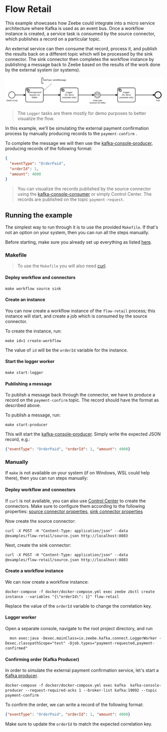 # Flow Retail

This example showcases how Zeebe could integrate into a micro service architecture
where Kafka is used as an event bus. Once a workflow instance is created, a service
task is consumed by the source connector, which publishes a record on a particular topic.

An external service can then consume that record, process it, and publish the results back
on a different topic which will be processed by the sink connector. The sink connector then
completes the workflow instance by publishing a message back to Zeebe based on the results
of the work done by the external system (or systems). 

![Process](process.png)

> The `Logger` tasks are there mostly for demo purposes to better visualize the flow.

In this example, we'll be simulating the external payment confirmation process by manually producing
records to the `payment-confirm` .

To complete the message we will then use the [kafka-console-producer](https://kafka.apache.org/quickstart#quickstart_send),
producing records of the following format:

```json
{
  "eventType": "OrderPaid", 
  "orderId": 1,
  "amount": 4000
}
```

> You can visualize the records published by the source connector using the [kafka-console-consumer](https://kafka.apache.org/quickstart#quickstart_consume)
  or simply Control Center. The records are published on the topic `payment-request`.

## Running the example

The simplest way to run through it is to use the provided `Makefile`. If that's not an
option on your system, then you can run all the steps manually.

Before starting, make sure you already set up everything as listed [here](https://github.com/zeebe-io/kafka-connect-zeebe/tree/master/examples#setup).

### Makefile

> To use the `Makefile` you will also need [curl](https://curl.haxx.se/).



#### Deploy workflow and connectors

```shell
make workflow source sink
```

#### Create an instance

You can now create a workflow instance of the `flow-retail` process; this instance will start, and create a job which is consumed by the source connector. 

To create the instance, run:

```shell
make id=1 create-workflow
```

The value of `id` will be the `orderId` variable for the instance.

#### Start the logger worker

```shell
make start-logger
```

#### Publishing a message

To publish a message back through the connector, we have to produce a record on the `payment-confirm` topic. The record should have the format as described above.

To publish a message, run:

```shell
make start-producer
```

This will start the [kafka-console-producer](https://kafka.apache.org/quickstart#quickstart_send).
Simply write the expected JSON record, e.g.:

```json
{"eventType": "OrderPaid", "orderId": 1, "amount": 4000}
``` 

### Manually

If `make` is not available on your system (if on Windows, WSL could help there), then you can run
steps manually:

#### Deploy workflow and connectors

If `curl` is not available, you can also use [Control Center](http://localhost:9021) to create the connectors.
Make sure to configure them according to the following properties: [source connector properties](source.json), [sink connector properties](sink.json)

Now create the source connector:
```shell
curl -X POST -H "Content-Type: application/json" --data @examples/flow-retail/source.json http://localhost:8083
```

Next, create the sink connector:

```
curl -X POST -H "Content-Type: application/json" --data @examples/flow-retail/source.json http://localhost:8083
```

#### Create a workflow instance

We can now create a workflow instance:

```shell
docker-compose -f docker/docker-compose.yml exec zeebe zbctl create instance --variables "{\"orderId\": 1}" flow-retail
```

Replace the value of the `orderId` variable to change the correlation key.

#### Logger worker

Open a separate console, navigate to the root project directory, and run

```shell
  mvn exec:java -Dexec.mainClass=io.zeebe.kafka.connect.LoggerWorker -Dexec.classpathScope="test" -Djob.types="payment-requested,payment-confirmed"
```

#### Confirming order (Kafka Producer)

In order to simulate the external payment confirmation service, let's start a
[Kafka producer](https://kafka.apache.org/quickstart#quickstart_send).

```shell
docker-compose -f docker/docker-compose.yml exec kafka  kafka-console-producer --request-required-acks 1 --broker-list kafka:19092 --topic payment-confirm
```

To confirm the order, we can write a record of the following format:

```json
{"eventType": "OrderPaid", "orderId": 1, "amount": 4000}
``` 

Make sure to update the `orderId` to match the expected correlation key.
